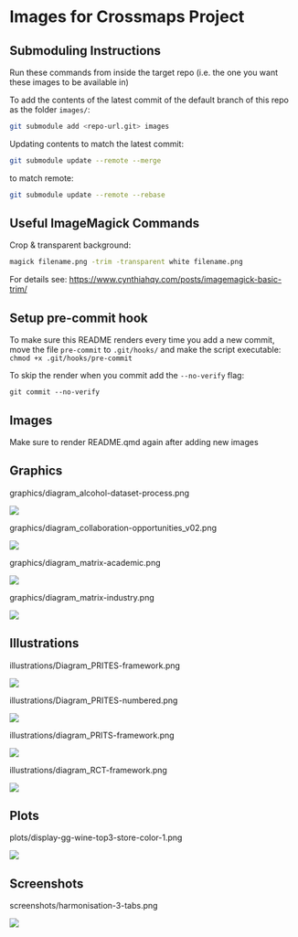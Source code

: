 # Images for Crossmaps Project


## Submoduling Instructions

Run these commands from inside the target repo (i.e. the one you want
these images to be available in)

To add the contents of the latest commit of the default branch of this
repo as the folder `images/`:

``` zsh
git submodule add <repo-url.git> images
```

Updating contents to match the latest commit:

``` zsh
git submodule update --remote --merge
```

to match remote:

``` zsh
git submodule update --remote --rebase
```

## Useful ImageMagick Commands

Crop & transparent background:

``` zsh
magick filename.png -trim -transparent white filename.png
```

For details see:
<https://www.cynthiahqy.com/posts/imagemagick-basic-trim/>

## Setup pre-commit hook

To make sure this README renders every time you add a new commit, move
the file `pre-commit` to `.git/hooks/` and make the script executable:
`chmod +x .git/hooks/pre-commit`

To skip the render when you commit add the `--no-verify` flag:

    git commit --no-verify

## Images

Make sure to render README.qmd again after adding new images

## Graphics

graphics/diagram_alcohol-dataset-process.png

![](graphics/diagram_alcohol-dataset-process.png)

graphics/diagram_collaboration-opportunities_v02.png

![](graphics/diagram_collaboration-opportunities_v02.png)

graphics/diagram_matrix-academic.png

![](graphics/diagram_matrix-academic.png)

graphics/diagram_matrix-industry.png

![](graphics/diagram_matrix-industry.png)

## Illustrations

illustrations/Diagram_PRITES-framework.png

![](illustrations/Diagram_PRITES-framework.png)

illustrations/Diagram_PRITES-numbered.png

![](illustrations/Diagram_PRITES-numbered.png)

illustrations/diagram_PRITS-framework.png

![](illustrations/diagram_PRITS-framework.png)

illustrations/diagram_RCT-framework.png

![](illustrations/diagram_RCT-framework.png)

## Plots

plots/display-gg-wine-top3-store-color-1.png

![](plots/display-gg-wine-top3-store-color-1.png)

## Screenshots

screenshots/harmonisation-3-tabs.png

![](screenshots/harmonisation-3-tabs.png)
